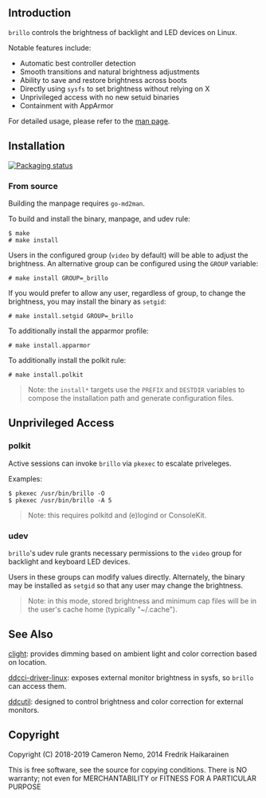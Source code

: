 Introduction
------------

`brillo` controls the brightness of backlight and LED devices on Linux.

Notable features include:

* Automatic best controller detection
* Smooth transitions and natural brightness adjustments
* Ability to save and restore brightness across boots
* Directly using `sysfs` to set brightness without relying on X
* Unprivileged access with no new setuid binaries
* Containment with AppArmor

For detailed usage, please refer to the [man page](doc/man/brillo.1.md).

Installation
------------

[![Packaging status](https://repology.org/badge/vertical-allrepos/brillo.svg)](https://repology.org/project/brillo/versions)

### From source

Building the manpage requires `go-md2man`.

To build and install the binary, manpage, and udev rule:

```
$ make
# make install
```

Users in the configured group (`video` by default) will be able to adjust
the brightness.
An alternative group can be configured using the `GROUP` variable:

```
# make install GROUP=_brillo
```

If you would prefer to allow any user, regardless of group, to change the
brightness, you may install the binary as `setgid`:

```
# make install.setgid GROUP=_brillo
```

To additionally install the apparmor profile:

```
# make install.apparmor
```

To additionally install the polkit rule:

```
# make install.polkit
```

> Note: the `install*` targets use the `PREFIX` and `DESTDIR` variables to
>       compose the installation path and generate configuration files.

Unprivileged Access
-------------------

### polkit

Active sessions can invoke `brillo` via `pkexec` to escalate priveleges.

Examples:

```
$ pkexec /usr/bin/brillo -O
$ pkexec /usr/bin/brillo -A 5
```

> Note: this requires polkitd and (e)logind or ConsoleKit.

### udev

`brillo`'s udev rule grants necessary permissions to the `video` group for
backlight and keyboard LED devices.

Users in these groups can modify values directly.
Alternately, the binary may be installed as `setgid` so that any user may
change the brightness.

> Note: in this mode, stored brightness and minimum cap files will be in
> the user's cache home (typically "~/.cache").

See Also
--------

[clight](https://github.com/FedeDP/Clight): provides dimming based on ambient
light and color correction based on location.

[ddcci-driver-linux](https://gitlab.com/ddcci-driver-linux/ddcci-driver-linux):
exposes external monitor brightness in sysfs, so `brillo` can access them.

[ddcutil](http://www.ddcutil.com/): designed to control brightness and color
correction for external monitors.

Copyright
---------

Copyright (C) 2018-2019 Cameron Nemo, 2014 Fredrik Haikarainen

This is free software, see the source for copying conditions.  There is NO
warranty; not even for MERCHANTABILITY or FITNESS FOR A PARTICULAR PURPOSE
